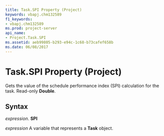 ```yaml
---
title: Task.SPI Property (Project)
keywords: vbapj.chm132589
f1_keywords:
- vbapj.chm132589
ms.prod: project-server
api_name:
- Project.Task.SPI
ms.assetid: aeb99805-b293-e94c-1c68-b73cafef658b
ms.date: 06/08/2017
---
```



# Task.SPI Property (Project)

Gets the value of the schedule performance index (SPI) calculation for the task. Read-only  **Double**.


## Syntax

 _expression_. **SPI**

 _expression_ A variable that represents a **Task** object.



